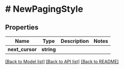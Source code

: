 # # NewPagingStyle

## Properties

Name | Type | Description | Notes
------------ | ------------- | ------------- | -------------
**next_cursor** | **string** |  |

[[Back to Model list]](../../README.md#models) [[Back to API list]](../../README.md#endpoints) [[Back to README]](../../README.md)
